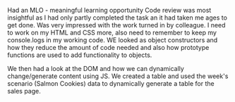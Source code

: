Had an MLO - meaningful learning opportunity
Code review was most insightful as I had only partly completed the task an it had taken me ages to get done. Was very impressed with the work turned in by colleague. I need to work on my HTML and CSS more, also need to remember to keep my console.logs in my working code. WE looked as object constructors and how they reduce the amount of code needed and also how prototype functions are used to add functionality to objects.

We then had a look at the DOM and how we can dynamically change/generate content using JS. We created a table and used the week's scenario (Salmon Cookies) data to dynamically generate a table for the sales page.
